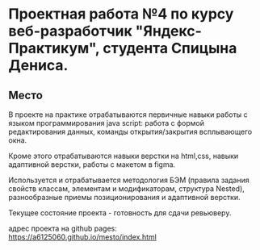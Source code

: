 # Проектная работа №4 по курсу веб-разработчик "Яндекс-Практикум", студента Спицына Дениса.

## Место

В проекте на практике отрабатываются первичные навыки работы с языком программирования java script: 
работа с формой редактирования данных, команды открытия/закрытия всплывающего окна. 

Кроме этого отрабатываются навыки верстки на html,css, навыки адаптивной верстки, работы с макетом в figma.

Используется и отрабатывается методология БЭМ (правила задания свойств классам, элементам и модификаторам, структура Nested), разнообразные приемы позиционирования и адаптивной  верстки. 

Текущее состояние проекта - готовность для сдачи ревьюверу.

адрес проекта на github pages: https://a6125060.github.io/mesto/index.html
```
